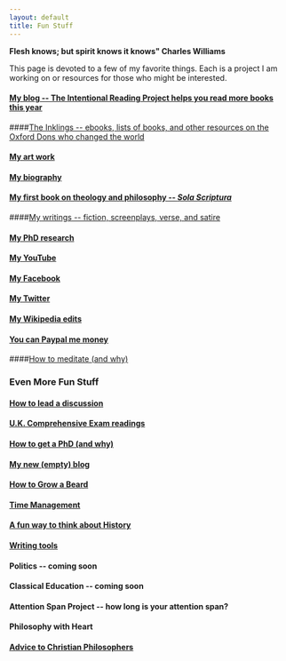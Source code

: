 ```yaml
---
layout: default
title: Fun Stuff
---
```


**Flesh knows; but spirit knows it knows" Charles Williams**



This page is devoted to a few of my favorite things. Each is a project I am working on or resources for those who might be interested.

#### [My blog -- The Intentional Reading Project helps you read more books this year](http://www.readingintentionally.com)

####[The Inklings -- ebooks, lists of books, and other resources on the Oxford Dons who changed the world](/fun-stuff-folder/inklings)

#### [My art work](http://keithbuhler.com/art)

#### [My biography](//fun-stuff-folder/bio) ###

#### [My first book on theology and philosophy -- *Sola Scriptura*](http://www.amazon.com/Sola-Scriptura-Dialogue-Keith-Buhler-ebook/dp/B009N27L12/ref=sr_1_9?ie=UTF8&qid=1401301911&sr=8-9&keywords=sola+scriptura)

####[My writings -- fiction, screenplays, verse, and satire](/fun-stuff-folder/writings)

#### [My PhD research](//fun-stuff-folder/phd)

#### [My YouTube](https://www.youtube.com/channel/UCDxfeT2v6-kFM12T7zD-K9Q)

#### [My Facebook](http://www.facebook.com/kedbuhler/)

#### [My Twitter](https://twitter.com/Keith_Buhler) 

#### [My Wikipedia edits](http://en.wikipedia.org/wiki/User:CircularReason)

#### [You can Paypal me money](https://www.paypal.me/keithbuhler) ####

####[How to meditate (and why)](/fun-stuff-folder/meditation)




### Even More Fun Stuff
 
#### [How to lead a discussion](http://www.wikihow.com/Lead-a-Discussion)

#### [U.K. Comprehensive Exam readings](/fun-stuff-folder/comps)

#### [How to get a PhD (and why)](/fun-stuff-folder/phd-how-to) ####

#### [My new (empty) blog](http://circularreason.github.io./blog) ###

#### [How to Grow a Beard](/fun-stuff-folder/beard)

#### [Time Management](http://keithbuhler.com/goals/)
 
#### [A fun way to think about History](https://docs.google.com/spreadsheets/d/1ZitnTtYNZLmUsKcQ0vu_cdzm_Plj5nupiyDrJEn4VV0/edit#gid=0) ####

#### [Writing tools](/fun-stuff-folder/writing-tools)

#### Politics -- coming soon ####

#### Classical Education -- coming soon ####

#### Attention Span Project -- how long is your attention span?

#### Philosophy with Heart ####

#### [Advice to Christian Philosophers](http://www.advicetochristianphilosophers.com)